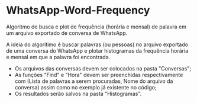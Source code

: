 # WhatsApp-Word-Frequency
Algoritmo de busca e plot de frequência (horária e mensal) de palavra em um arquivo exportado de conversa de WhatsApp.


A ideia do algoritimo é buscar palavras (ou pessoas) no arquivo exportado de uma conversa do WhatsApp e plotar histogramas da frequência horária e mensal em que a palavra foi encontrada.

- Os arquivos das conversas devem ser colocados na pasta "Conversas";
- As funções "Find" e "Hora" devem ser preenchidas respectivamente com (Lista de palavras a serem procuradas, Nome do arquivo da conversa) assim como no exemplo já existente no código;
- Os resultados serão salvos na pasta "Histogramas".
